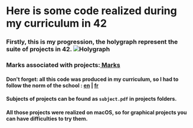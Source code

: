 # Here is some code realized during my curriculum in 42

###	Firstly, this is my progression, the holygraph represent the suite of projects in 42. ![ Holygraph ](https://github.com/louregni/42-School/blob/master/resources/holygraph.png )

### Marks associated with projects:[ Marks ](https://github.com/louregni/42-School/blob/master/resources/school-record.png)

#### Don't forget: all this code was produced in my curriculum, so I had to follow the norm of the school : [en](https://github.com/louregni/42-School/blob/master/resources/norme.en.pdf) | [fr](https://github.com/louregni/42-School/blob/master/resources/norme.fr.pdf)

#### Subjects of projects can be found as ```subject.pdf``` in projects folders.

#### All those projects were realized on macOS, so for graphical projects you can have difficulties to try them.
